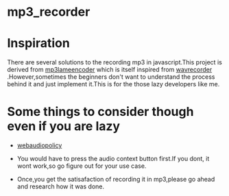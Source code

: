 # mp3_recorder

# Inspiration
There are several solutions to the recording mp3 in javascript.This project is derived from
[mp3lameencoder](https://github.com/higuma/mp3-lame-encoder-js) which is itself inspired from 
[wavrecorder](https://github.com/mattdiamond/Recorderjs) .However,sometimes the beginners don't 
want to understand the process behind it and just implement it.This is for the those lazy developers like me.

# Some things to consider though even if you are lazy

* [webaudiopolicy](https://developers.google.com/web/updates/2017/09/autoplay-policy-changes#webaudio)

* You would have to press the audio context button first.If you dont, it wont work,so go figure out for your use case.

* Once,you get the satisafaction of recording it in mp3,please go ahead and research how it was done.
